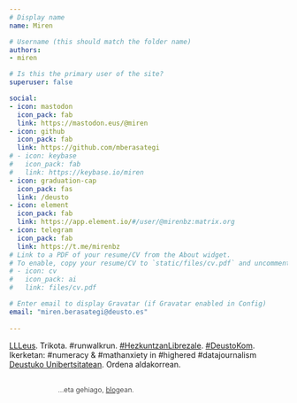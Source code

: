 ```yaml
---
# Display name
name: Miren

# Username (this should match the folder name)
authors:
- miren

# Is this the primary user of the site?
superuser: false

social:
- icon: mastodon
  icon_pack: fab
  link: https://mastodon.eus/@miren
- icon: github
  icon_pack: fab
  link: https://github.com/mberasategi
# - icon: keybase
#   icon_pack: fab
#   link: https://keybase.io/miren
- icon: graduation-cap
  icon_pack: fas
  link: /deusto
- icon: element
  icon_pack: fab
  link: https://app.element.io/#/user/@mirenbz:matrix.org
- icon: telegram
  icon_pack: fab
  link: https://t.me/mirenbz
# Link to a PDF of your resume/CV from the About widget.
# To enable, copy your resume/CV to `static/files/cv.pdf` and uncomment the lines below.  
# - icon: cv
#   icon_pack: ai
#   link: files/cv.pdf

# Enter email to display Gravatar (if Gravatar enabled in Config)
email: "miren.berasategi@deusto.es"
  
---
```


<a href="http://lll.eus" target="_blank">LLLeus</a>. Trikota. #runwalkrun. <a href="https://hezkuntza.librezale.eus" target="_blank">#HezkuntzanLibrezale</a>.  <a href="https://deustokom.news" target="_blank">#DeustoKom</a>. Ikerketan: #numeracy &amp; #mathanxiety in #highered #datajournalism <a href="/academia"><i class="fas fa-graduation-cap"></i> Deustuko Unibertsitatean</a>. Ordena aldakorrean. <!-- De vez en cuando consigo organizarme para escribir cosas como: --></p>

<div id="blog-posts"></div>

<div style="width:90%;padding-left:7em;margin:0 auto;font-family: Inter, 'Open Sans', sans-serif;font-size: .9em;margin-top:2.4em;font-weight:300;">
...eta gehiago, <a href="/post" style="text-decoration:underline;color:#111 !important;">blog</a>ean.
</div>


<!-- @laligadelaleche. Yoga. Punto. #runwalkrun. @deustoKomunika. Investigando: #numeracy & #mathanxiety in #highered #datajournalism en Deusto. No necesariamente en este orden. -->
